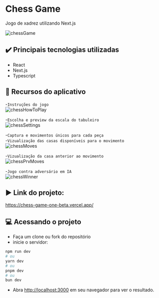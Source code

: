 # Chess Game  
Jogo de xadrez utilizando Next.js 


![chessGame](https://github.com/user-attachments/assets/393baadb-4b43-4e88-9316-4fe56eec6b3f)




## ✔️ Principais tecnologias utilizadas
* React
* Next.js
* Typescript
  


## 🔨 Recursos do aplicativo
-`Instruções do jogo`  
![chessHowToPlay](https://github.com/user-attachments/assets/c939ee7a-02a7-4d7b-80e9-090a58a53c04)

-`Escolha e preview da escala do tabuleiro`  
![chessSettings](https://github.com/user-attachments/assets/08ff1337-d10f-4686-8a56-d124d87579f6)

-`Captura e movimentos únicos para cada peça`  
-`Vizualização das casas disponíveis para o movimento`  
![chessMoves](https://github.com/user-attachments/assets/49474134-5888-409c-9c34-47f5e487408c)

-`Vizualização da casa anterior ao movimento`  
![chessPrvMoves](https://github.com/user-attachments/assets/f490b2da-f9fa-438c-9c61-7d5fe41d03b8)

-`Jogo contra adversário em IA`  
![chessWinner](https://github.com/user-attachments/assets/45c174c2-a5ee-4da3-ae1d-d9aad7822afb)

## ▶️ Link do projeto:  
https://chess-game-one-beta.vercel.app/


## 💻 Acessando o projeto
- Faça um clone ou fork do repositório
- inicie o servidor:

```bash
npm run dev
# ou
yarn dev
# ou
pnpm dev
# ou
bun dev
```

- Abra [http://localhost:3000](http://localhost:3000) em seu navegador para ver o resultado.


